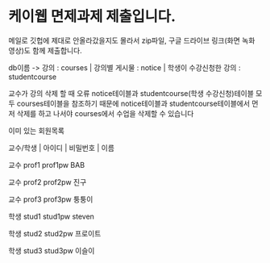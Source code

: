 # 케이웹 면제과제 제출입니다.

메일로 깃헙에 제대로 안올라갔을지도 몰라서 zip파일, 구글 드라이브 링크(화면 녹화 영상)도 함께 제출합니다.

db이름 -> 강의 : courses | 강의별 게시물 : notice | 학생이 수강신청한 강의 : studentcourse

교수가 강의 삭제 할 때 오류
notice테이블과 studentcourse(학생 수강신청)테이블 모두 courses테이블을 참조하기 때문에 notice테이블과 studentcourse테이블에서 먼저 삭제를 하고 나서야 courses에서 수업을 삭제할 수 있습니다

이미 있는 회원목록

교수/학생  |   아이디   |    비밀번호     |    이름

교수           prof1        prof1pw          BAB  

교수           prof2        prof2pw          진구  

교수           prof3        prof3pw          퉁퉁이

학생           stud1        stud1pw          steven

학생           stud2        stud2pw          프로이트

학생           stud3        stud3pw          이슬이

